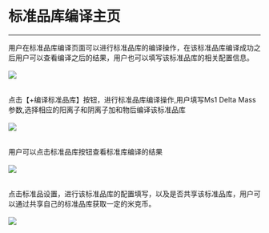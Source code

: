 <!-- 标准品库编译管理器 -->

# **标准品库编译主页**

<hr/>

用户在标准品库编译页面可以进行标准品库的编译操作，在该标准品库编译成功之后用户可以查看编译之后的结果，用户也可以填写该标准品库的相关配置信息。
<br/>
<br/>
<a href="user-guide/metanno/images/library_compiler-1.png" class="fancybox" data-rel="fancybox">
![](user-guide/metanno/images/library_compiler-1.png)
</a>
<br/>
<br/>

点击【+编译标准品库】按钮，进行标准品库编译操作,用户填写Ms1 Delta Mass参数,选择相应的阳离子和阴离子加和物后编译该标准品库
<br/>
<br/>
<a href="user-guide/metanno/images/library_compiler-2.png" class="fancybox" data-rel="fancybox">
![](user-guide/metanno/images/library_compiler-2.png)
</a>
<br/>
<br/>

用户可以点击标准品库按钮查看标准库编译的结果
<br/>
<br/>
<a href="user-guide/metanno/images/library_compiler-3.png" class="fancybox" data-rel="fancybox">
![](user-guide/metanno/images/library_compiler-3.png)
</a>
<br/>
<br/>

点击标准品设置，进行该标准品库的配置填写，以及是否共享该标准品库，用户可以通过共享自己的标准品库获取一定的米克币。
<br/>
<br/>
<a href="user-guide/metanno/images/library_compiler-4.png" class="fancybox" data-rel="fancybox">
![](user-guide/metanno/images/library_compiler-4.png)
</a>
<br/>
<br/>